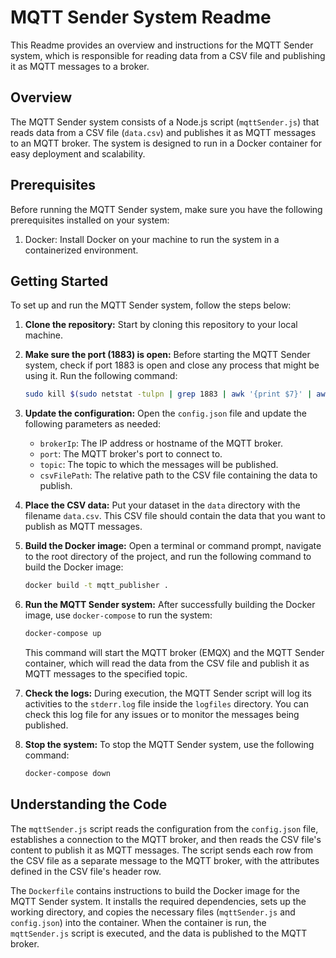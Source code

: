 # MQTT Sender System Readme

This Readme provides an overview and instructions for the MQTT Sender system, which is responsible for reading data from a CSV file and publishing it as MQTT messages to a broker.

## Overview

The MQTT Sender system consists of a Node.js script (`mqttSender.js`) that reads data from a CSV file (`data.csv`) and publishes it as MQTT messages to an MQTT broker. The system is designed to run in a Docker container for easy deployment and scalability.

## Prerequisites

Before running the MQTT Sender system, make sure you have the following prerequisites installed on your system:

1. Docker: Install Docker on your machine to run the system in a containerized environment.

## Getting Started

To set up and run the MQTT Sender system, follow the steps below:

1. **Clone the repository:** Start by cloning this repository to your local machine.

2. **Make sure the port (1883) is open:** Before starting the MQTT Sender system, check if port 1883 is open and close any process that might be using it. Run the following command:

   ```bash
   sudo kill $(sudo netstat -tulpn | grep 1883 | awk '{print $7}' | awk -F '/' '{print $1}')
   ```
3. **Update the configuration:** Open the `config.json` file and update the following parameters as needed:

   - `brokerIp`: The IP address or hostname of the MQTT broker.
   - `port`: The MQTT broker's port to connect to.
   - `topic`: The topic to which the messages will be published.
   - `csvFilePath`: The relative path to the CSV file containing the data to publish.

4. **Place the CSV data:** Put your dataset in the `data` directory with the filename `data.csv`. This CSV file should contain the data that you want to publish as MQTT messages.

5. **Build the Docker image:** Open a terminal or command prompt, navigate to the root directory of the project, and run the following command to build the Docker image:

   ```bash
   docker build -t mqtt_publisher .
    ```

6. **Run the MQTT Sender system:** After successfully building the Docker image, use `docker-compose` to run the system:

    ```bash
    docker-compose up
    ```
    This command will start the MQTT broker (EMQX) and the MQTT Sender container, which will read the data from the CSV file and publish it as MQTT messages to the specified topic.

7. **Check the logs:** During execution, the MQTT Sender script will log its activities to the `stderr.log` file inside the `logfiles` directory. You can check this log file for any issues or to monitor the messages being published.

8. **Stop the system:** To stop the MQTT Sender system, use the following command:

    ```bash
    docker-compose down
    ```

## Understanding the Code
The `mqttSender.js` script reads the configuration from the `config.json` file, establishes a connection to the MQTT broker, and then reads the CSV file's content to publish it as MQTT messages. The script sends each row from the CSV file as a separate message to the MQTT broker, with the attributes defined in the CSV file's header row.

The `Dockerfile` contains instructions to build the Docker image for the MQTT Sender system. It installs the required dependencies, sets up the working directory, and copies the necessary files (`mqttSender.js` and `config.json`) into the container. When the container is run, the `mqttSender.js` script is executed, and the data is published to the MQTT broker.

